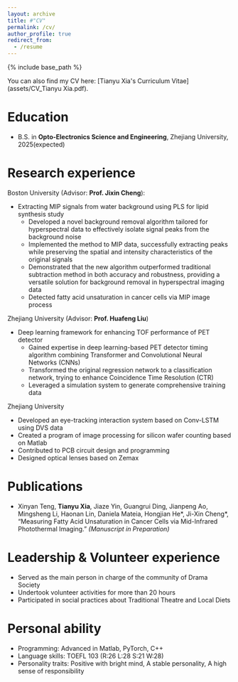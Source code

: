```yaml
---
layout: archive
title: #"CV"
permalink: /cv/
author_profile: true
redirect_from:
  - /resume
---
```


{% include base_path %}

You can also find my CV here: [Tianyu Xia's Curriculum Vitae](assets/CV_Tianyu Xia.pdf).

Education
======
* B.S. in **Opto-Electronics Science and Engineering**, Zhejiang University, 2025(expected)

Research experience
======
Boston University (Advisor: **Prof. Jixin Cheng**):
  * Extracting MIP signals from water background using PLS for lipid synthesis study
    * Developed a novel background removal algorithm tailored for hyperspectral data to effectively isolate signal peaks from the background noise
    * Implemented the method to MIP data, successfully extracting peaks while preserving the spatial and intensity characteristics of the original signals
    * Demonstrated that the new algorithm outperformed traditional subtraction method in both accuracy and robustness, providing a versatile solution for background removal in hyperspectral imaging data
    * Detected fatty acid unsaturation in cancer cells via MIP image process
  
Zhejiang University (Advisor: **Prof. Huafeng Liu**)
  * Deep learning framework for enhancing TOF performance of PET detector
    * Gained expertise in deep learning-based PET detector timing algorithm combining Transformer and Convolutional Neural Networks (CNNs)
    * Transformed the original regression network to a classification network, trying to enhance Coincidence Time Resolution (CTR)
    * Leveraged a simulation system to generate comprehensive training data

Zhejiang University 
  * Developed an eye-tracking interaction system based on Conv-LSTM using DVS data
  * Created a program of image processing for silicon wafer counting based on Matlab
  * Contributed to PCB circuit design and programming
  * Designed optical lenses based on Zemax 
  
Publications
======
  * Xinyan Teng, **Tianyu Xia**, Jiaze Yin, Guangrui Ding, Jianpeng Ao, Mingsheng Li, Haonan Lin, Daniela Mateia, Hongjian He*, Ji-Xin Cheng*, “Measuring Fatty Acid Unsaturation in Cancer Cells via Mid-Infrared Photothermal Imaging.” *(Manuscript in Preparation)*

Leadership & Volunteer experience
======
  * Served as the main person in charge of the community of Drama Society
  * Undertook volunteer activities for more than 20 hours
  * Participated in social practices about Traditional Theatre and Local Diets
    
Personal ability 
======
  * Programming: Advanced in Matlab, PyTorch, C++
  * Language skills: TOEFL 103 (R:26 L:28 S:21 W:28)
  * Personality traits: Positive with bright mind, A stable personality, A high sense of responsibility
